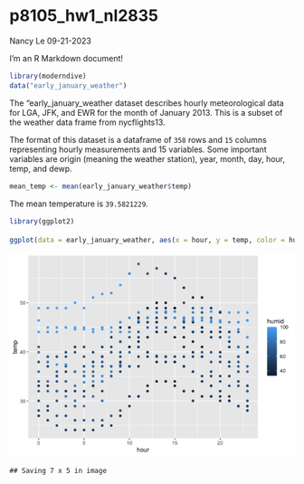 p8105_hw1_nl2835
================
Nancy Le
09-21-2023

I’m an R Markdown document!

``` r
library(moderndive)
data("early_january_weather")
```

The “early_january_weather dataset describes hourly meteorological data
for LGA, JFK, and EWR for the month of January 2013. This is a subset of
the weather data frame from nycflights13.

The format of this dataset is a dataframe of `358` rows and `15` columns
representing hourly measurements and 15 variables. Some important
variables are origin (meaning the weather station), year, month, day,
hour, temp, and dewp.

``` r
mean_temp <- mean(early_january_weather$temp)
```

The mean temperature is `39.5821229`.

``` r
library(ggplot2)

ggplot(data = early_january_weather, aes(x = hour, y = temp, color = humid)) + geom_point()
```

![](template--1-_files/figure-gfm/yx_scatter-1.png)<!-- -->

    ## Saving 7 x 5 in image
